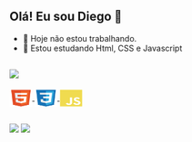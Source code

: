 ## Olá! Eu sou Diego 👋



- 🔭 Hoje não estou trabalhando.
- 🌱 Estou estudando Html, CSS e Javascript
  
 ##
<div>
<a href="//github.com/diegof856">
<img height="180em" src="https://github-readme-stats.vercel.app/api?username=diegof856&show_icons=true&theme=tokyonight"/>
</div>
<div style="display: inline_block"><br>
  <img align="center" alt="Rafa-HTML" height="30" width="40" src="https://raw.githubusercontent.com/devicons/devicon/master/icons/html5/html5-original.svg">
  <img align="center" alt="Rafa-CSS" height="30" width="40" src="https://raw.githubusercontent.com/devicons/devicon/master/icons/css3/css3-original.svg">
  <img align="center" alt="Rafa-Js" height="30" width="40" src="https://raw.githubusercontent.com/devicons/devicon/master/icons/javascript/javascript-plain.svg">
</div>
  
##
   <div>
  <a href = "mailto:diegofelipe1025@gmail.com"><img src="https://img.shields.io/badge/-Gmail-%23EA4335?style=for-the-badge&logo=gmail&logoColor=white" target="_blank"></a>
  <a href="https://www.linkedin.com/in/diegofelipeti"(https://www.linkedin.com/in/diegofelipeti/)" target="_blank"><img src="https://img.shields.io/badge/-LinkedIn-%230077B5?style=for-the-badge&logo=linkedin&logoColor=white" target="_blank"></a>
</div>



<!--![Snake animation](https://github.com/diegof856/diegof856/blob/output/github-contribution-grid-snake.svg) -- >

